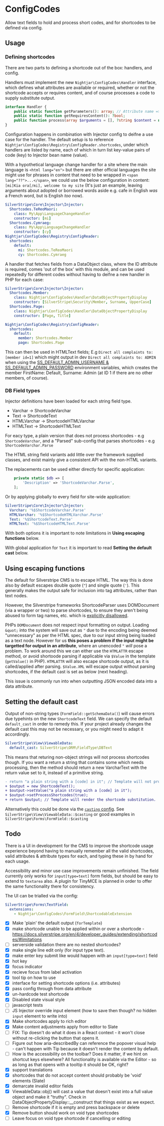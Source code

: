 # ConfigCodes

Allow text fields to hold and process short codes, and for shortcodes to be defined via config.

## Usage

### Defining shortcodes

There are two parts to defining a shortcode out of the box: handlers, and config.

Handlers must implement the new `Nightjar\ConfigCodes\Handler` interface, which defines what attributes are available or
required, whether or not the shortcode accepts or requires content, and of course processes a code to supply substitute
output.

```php
interface Handler {
    public static function getParameters(): array; // Attribute name => is required (bool)
    public static function getRequiresContent(): ?bool;
    public function process(array $arguments = [], ?string $content = null): ?string;
}
```

Configuration happens in combination with Injector config to deifne a use case for the handler. The default setup is to
reference `Nightjar\ConfigCodes\Registry\ConfigReader.shortcodes`, under which handlers are listed by name, each of which in
turn list key-value pairs of code (key) to Injector bean name (value).

With a hypothetical language change handler for a site where the main language is `<html lang="en">` but there are other
official languages the site might use for phrases in content that need to be wrapped in `<span lang="??">...</span>`,
we could use the below configuration in content: `[mi]Kia ora[/mi], welcome to my site` (It's just an example, leaving arguments about adopted or borrowed words aside e.g. cafe in English _was_ a French word, but is English _too_ now).

```yml
SilverStripe\Core\Injector\Injector:
  Shortcodes.TeReoMaori:
    class: My\App\LanguageChangeHandler
    constructor: [mi]
  Shortcodes.Cymraeg:
    class: My\App\LanguageChangeHandler
    constructor: [cy]
Nightjar\ConfigCodes\Registry\ConfigReader:
  shortcodes:
    default:
      mi: Shortcodes.TeReoMaori
      cy: Shortcodes.Cymraeg
```

A handler that fetches fields from a DataObject class, where the ID attribute is required, comes 'out of the box' with
this module, and can be used repeatedly for different codes without having to deifne a new handler in PHP for each case:

```yml
SilverStripe\Core\Injector\Injector:
  Shortcodes.Member:
    class: Nightjar\ConfigCodes\Handler\DataObjectPropertyDisplay
    constructor: [SilverStripe\Security\Member, Surname, UpperCase]
  Shortcodes.Page:
    class: Nightjar\ConfigCodes\Handler\DataObjectPropertyDisplay
    constructor: [Page, Title]

Nightjar\ConfigCodes\Registry\ConfigReader:
  shortcodes:
    default:
      member: Shortcodes.Member
      page: Shortcodes.Page
```

This can then be used in HTMLText fields; E.g `Direct all complaints to: [member id=1]` which might output in dev
`Direct all complaints to: ADMIN` when using the [SS_DEFAULT_ADMIN_USERNAME & SS_DEFAULT_ADMIN_PASSWORD](https://docs.silverstripe.org/en/4/getting_started/environment_management/#core-environment-variables) environment variables,
which creates the member FirstName: Default, Surname: Admin (at ID 1 if there are no other members, of course).

### DB Field types

Injector definitions have been loaded for each string field type.

- Varchar -> ShortcodeVarchar
- Text -> ShortcodeText
- HTMLVarchar -> ShortcodeHTMLVarchar
- HTMLText -> ShortcodeHTMLText

For eacy type, a plain version that does not process shortcodes - e.g `ShortcodeVarchar`, and a "Parsed" sub-config that
parses shortcodes - e.g `ShortcodeVarchar.Parse`

The HTML string field variants add little over the framework supplied classes, and exist mainly give a consistent API
with the non-HTML variants.

The replacements can be used either directly for specific application:

```php
    private static $db => [
        'Description' => 'ShortcodeVarchar.Parse',
    ];
```

Or by applying globally to every field for site-wide application:

```yml
SilverStripe\Core\Injector\Injector:
  Varchar: '%$ShortcodeVarchar.Parse'
  HTMLVarchar: '%$ShortcodeHTMLVarchar.Parse'
  Text: '%$ShortcodeText.Parse'
  HTMLText: '%$ShortcodeHTMLText.Parse'
```

With both options it is important to note limitations in **Using escaping functions** below.

With global application for `Text` it is important to read **Setting the default cast** below.

## Using escaping functions

The default for Silverstripe CMS is to escape HTML. The way this is done also by default escapes double quote (`"`) and
single quote (`'`). This generally makes the output safe for inclusion into tag attributes, rather than text nodes.

However, the Silverstripe frameworks ShortcodeParser uses DOMDocument (via a wrapper or two) to parse shortcodes, to
ensure they aren't being abused to form tag names, etc. which is [explicitly disallowed](https://docs.silverstripe.org/en/4/developer_guides/extending/shortcodes/#attribute-and-element-scope).

PHPs `DOMDocument` does not respect input formatting on output. Loading `&quot;` into the system will save out as `"`
due to the encoding being deemed "unnecessary" as per the HTML spec, due to our input string being loaded as a text
node. However for us **this poses a problem if the input might be targetted for output in an attribute**, where an
unencoded `"` _will_ pose a problem. To work around this we can either use the `HTMLATTR` escape method, or avoid
shortoode parsing if applicable via `$Value` in the template (`getValue()` in PHP). `HTMLATTR` will also escape
shortcode output, as it is called/applied after parsing. `$Value.XML` will escape output without parsing shortcodes, if
the default cast is set as below (next heading).

This issue is commonly run into when outputting JSON encoded data into a data attribute.

## Setting the default cast

Output of non-string types (`FormField::getSchemaData()`) will cause errors due typehints on the new `ShortcodeText`
field. We can specify the default `default_cast` in order to remedy this. If your project already changes the default
cast this may not be necessary, or you might need to adapt it accordingly.

```yml
SilverStripe\View\ViewableData:
  default_cast: SilverStripe\ORM\FieldType\DBText
```

This means that returing non-object strings will not process shortcodes though. If you want a return a string that
contains some which needs processing, then the method should return a new VarcharText with the return value set to it,
instead of a primitive string.

```diff
- return "a plain string with a [code] in it"; // Template will not process the shortcode
+ $output = new ShortcodeText();
+ $output->setValue("a plain string with a [code] in it");
+ $output->setProcessShortcodes(true);
+ return $output; // Template will render the shortcode substitution.
```

Alternatively this could be done via the [`casting` config](https://docs.silverstripe.org/en/4/developer_guides/model/data_types_and_casting/).
See `SilverStripe\View\ViewableData::$casting`
or good examples in `SilverStripe\Forms\FormField::$casting`

## Todo

There is a UI in development for the CMS to improve the shortcode usage experience beyond having to manually remember
all the valid shortcodes, valid attributes & attribute types for each, and typing these in by hand for each usage.

Accessibility and minor use case improvements remain unfinished.
The field currently only works for `input[type=text]` form fields, but should be easy to extend to `textarea` also.
A plugin for TinyMCE is planned in order to offer the same functionality there for consistency.

The UI can be trialled via the config:

```yml
SilverStripe\Forms\TextField:
  extensions:
    - Nightjar\ConfigCodes\FormField\ShortcodableExtension
```

- [x] Make 'plain' the default output (`forTemplate`)
- [x] make shortcode unable to be applied within or over a shortcode - https://docs.silverstripe.org/en/4/developer_guides/extending/shortcodes/#limitations
- [ ] serverside validation there are no nested shortcodes?
- [x] make single line edit only (for input type text).
- [x] make enter key submit like would happen with an `input[type=text]` field
- [x] hot key
- [x] focus indicator
- [x] recieve focus from label activation
- [x] tool tip on how to use
- [x] interface for setting shortcode options (i.e. attributes)
- [x] pass config through from data attribute
- [x] un-hardcode test shortcode
- [x] Disabled state visual style
- [ ] javascript tests
- [ ] JS Injector override input element (how to save then though? no hidden `input` element to write into)
- [x] Make shortcodes apply to rich editor
- [x] Make content adjustments apply from editor to Slate
- [ ] FIX: Tip doesn't do what it does in a React context - it won't close without re-clicking the button that opens it.
- [ ] Figure out how aria-describedBy can reference the popover visual help - can't happen with Tip because it doesn't render the content by default.
- [ ] How is the accessibility on the toolbar? Does it matter, if we hint on shortcut keys elsewhere? All functionality is available via the Editor - so as long as that opens with a tooltip it should be OK, right?
- [x] support translations
- [x] shortcodes that do not accept content should probably be 'void' elements (Slate)
- [x] demarcate invalid editor fields
- [x] ViewableData::obj() will cast a value that doesn't exist into a full value object and make it "truthy". Check in DataObjectPropertyDisplay::__construct that things exist as we expect.
- [ ] Remove shortcode if it is empty and press backspace or delete
- [x] Remove button should work on void type shortcodes
- [ ] Leave focus on void type shortcode if cancelling or editing
